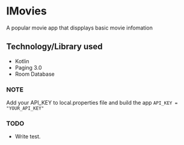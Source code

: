 # IMovies
A popular movie app that dispplays basic movie infomation

## Technology/Library used
 - Kotlin
 - Paging 3.0
 - Room Database

### NOTE
Add your API_KEY to local.properties file and build the app
```API_KEY = "YOUR_API_KEY"```

### TODO
 - Write test.
